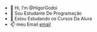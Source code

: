 - 👋 Hi, I’m @HigorGodoi
- 👀 Sou Estudante De Programação
- 🌱 Estou Estudando os Cursos Da Alura 
- 📫 meu Email [email](higor.godoi.santos@escola.pr.gov.br)
